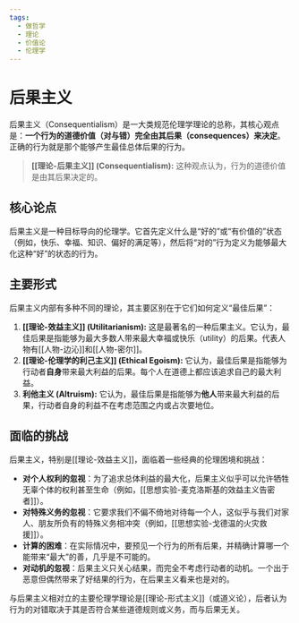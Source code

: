 ```yaml
---
tags:
  - 做哲学
  - 理论
  - 价值论
  - 伦理学
---
```


# 后果主义

后果主义（Consequentialism）是一大类规范伦理学理论的总称，其核心观点是：**一个行为的道德价值（对与错）完全由其后果（consequences）来决定**。正确的行为就是那个能够产生最佳总体后果的行为。

> **[[理论-后果主义]] (Consequentialism):** 这种观点认为，行为的道德价值是由其后果决定的。

## 核心论点

后果主义是一种目标导向的伦理学。它首先定义什么是“好的”或“有价值的”状态（例如，快乐、幸福、知识、偏好的满足等），然后将“对的”行为定义为能够最大化这种“好”的状态的行为。

## 主要形式

后果主义内部有多种不同的理论，其主要区别在于它们如何定义“最佳后果”：

1.  **[[理论-效益主义]] (Utilitarianism):** 这是最著名的一种后果主义。它认为，最佳后果是指能够为最大多数人带来最大幸福或快乐（utility）的后果。代表人物有[[人物-边沁]]和[[人物-密尔]]。
2.  **[[理论-伦理学的利己主义]] (Ethical Egoism):** 它认为，最佳后果是指能够为行动者**自身**带来最大利益的后果。每个人在道德上都应该追求自己的最大利益。
3.  **利他主义 (Altruism):** 它认为，最佳后果是指能够为**他人**带来最大利益的后果，行动者自身的利益不在考虑范围之内或占次要地位。

## 面临的挑战

后果主义，特别是[[理论-效益主义]]，面临着一些经典的伦理困境和挑战：

*   **对个人权利的忽视**：为了追求总体利益的最大化，后果主义似乎可以允许牺牲无辜个体的权利甚至生命（例如，[[思想实验-麦克洛斯基的效益主义告密者]]）。
*   **对特殊义务的忽视**：它要求我们不偏不倚地对待每一个人，这似乎与我们对家人、朋友所负有的特殊义务相冲突（例如，[[思想实验-戈德温的火灾救援]]）。
*   **计算的困难**：在实际情况中，要预见一个行为的所有后果，并精确计算哪一个能带来“最大”的善，几乎是不可能的。
*   **对动机的忽视**：后果主义只关心结果，而完全不考虑行动者的动机。一个出于恶意但偶然带来了好结果的行为，在后果主义看来也是对的。

与后果主义相对立的主要伦理学理论是[[理论-形式主义]]（或道义论），后者认为行为的对错取决于其是否符合某些道德规则或义务，而与后果无关。
